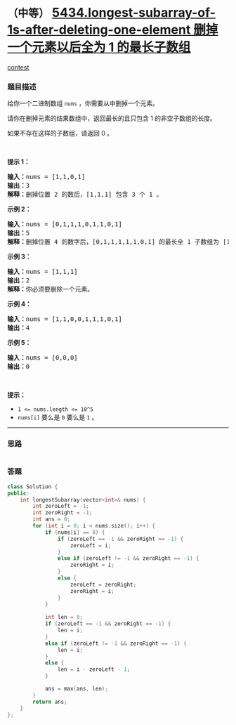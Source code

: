 # `（中等）` [5434.longest-subarray-of-1s-after-deleting-one-element 删掉一个元素以后全为 1 的最长子数组](https://leetcode-cn.com/problems/longest-subarray-of-1s-after-deleting-one-element/)

[contest](https://leetcode-cn.com/contest/biweekly-contest-29/problems/longest-subarray-of-1s-after-deleting-one-element/)

### 题目描述
<p>给你一个二进制数组&nbsp;<code>nums</code>&nbsp;，你需要从中删掉一个元素。</p>

<p>请你在删掉元素的结果数组中，返回最长的且只包含 1 的非空子数组的长度。</p>

<p>如果不存在这样的子数组，请返回 0 。</p>

<p>&nbsp;</p>

<p><strong>提示 1：</strong></p>

<pre><strong>输入：</strong>nums = [1,1,0,1]
<strong>输出：</strong>3
<strong>解释：</strong>删掉位置 2 的数后，[1,1,1] 包含 3 个 1 。</pre>

<p><strong>示例 2：</strong></p>

<pre><strong>输入：</strong>nums = [0,1,1,1,0,1,1,0,1]
<strong>输出：</strong>5
<strong>解释：</strong>删掉位置 4 的数字后，[0,1,1,1,1,1,0,1] 的最长全 1 子数组为 [1,1,1,1,1] 。</pre>

<p><strong>示例 3：</strong></p>

<pre><strong>输入：</strong>nums = [1,1,1]
<strong>输出：</strong>2
<strong>解释：</strong>你必须要删除一个元素。</pre>

<p><strong>示例 4：</strong></p>

<pre><strong>输入：</strong>nums = [1,1,0,0,1,1,1,0,1]
<strong>输出：</strong>4
</pre>

<p><strong>示例 5：</strong></p>

<pre><strong>输入：</strong>nums = [0,0,0]
<strong>输出：</strong>0
</pre>

<p>&nbsp;</p>

<p><strong>提示：</strong></p>

<ul>
	<li><code>1 &lt;= nums.length &lt;= 10^5</code></li>
	<li><code>nums[i]</code>&nbsp;要么是&nbsp;<code>0</code>&nbsp;要么是&nbsp;<code>1</code> 。</li>
</ul>



---
### 思路
```
```



### 答题
``` C++
class Solution {
public:
    int longestSubarray(vector<int>& nums) {
		int zeroLeft = -1;
		int zeroRight = -1;
		int ans = 0;
		for (int i = 0; i < nums.size(); i++) {
			if (nums[i] == 0) {
				if (zeroLeft == -1 && zeroRight == -1) {
					zeroLeft = i;
				}
				else if (zeroLeft != -1 && zeroRight == -1) {
					zeroRight = i;
				}
				else {
					zeroLeft = zeroRight;
					zeroRight = i;
				}
			}
			
			int len = 0;
			if (zeroLeft == -1 && zeroRight == -1) {
				len = i;
			}
            else if (zeroLeft != -1 && zeroRight == -1) {
				len = i;
            }
            else {
				len = i - zeroLeft - 1;
            }

			ans = max(ans, len);
		}
		return ans;
    }
};
```




